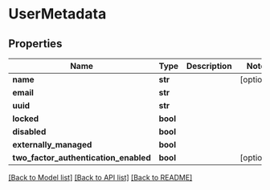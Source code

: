 # UserMetadata

## Properties
Name | Type | Description | Notes
------------ | ------------- | ------------- | -------------
**name** | **str** |  | [optional] 
**email** | **str** |  | 
**uuid** | **str** |  | 
**locked** | **bool** |  | 
**disabled** | **bool** |  | 
**externally_managed** | **bool** |  | 
**two_factor_authentication_enabled** | **bool** |  | [optional] 

[[Back to Model list]](../README.md#documentation-for-models) [[Back to API list]](../README.md#documentation-for-api-endpoints) [[Back to README]](../README.md)

